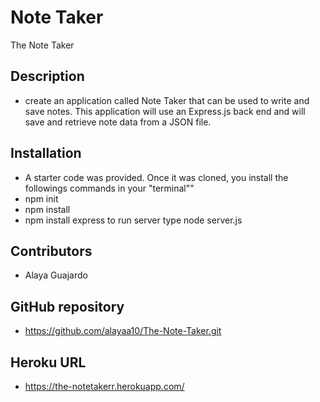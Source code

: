 # Note Taker 
 The Note Taker

## Description
- create an application called Note Taker that can be used to write and save notes. This application will use an Express.js back end and will save and retrieve note data from a JSON file.

## Installation
- A starter code was provided. Once it was cloned, you install the followings commands in your "terminal""
- npm init 
- npm install
- npm install express
to run server type node server.js

## Contributors
- Alaya Guajardo

## GitHub repository
- https://github.com/alayaa10/The-Note-Taker.git

## Heroku URL
- https://the-notetakerr.herokuapp.com/

